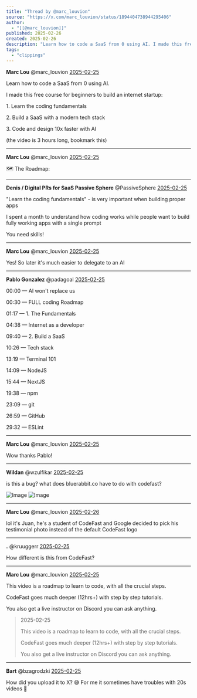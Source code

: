 ```yaml
---
title: "Thread by @marc_louvion"
source: "https://x.com/marc_louvion/status/1894404738944295406"
author:
  - "[[@marc_louvion]]"
published: 2025-02-26
created: 2025-02-26
description: "Learn how to code a SaaS from 0 using AI. I made this free course for beginners to build an internet startup: 1. Learn the coding fundamen"
tags:
  - "clippings"
---
```

**Marc Lou** @marc\_louvion [2025-02-25](https://x.com/marc_louvion/status/1894404738944295406)

Learn how to code a SaaS from 0 using AI.

I made this free course for beginners to build an internet startup:

1\. Learn the coding fundamentals

2\. Build a SaaS with a modern tech stack

3\. Code and design 10x faster with AI

(the video is 3 hours long, bookmark this)

---

**Marc Lou** @marc\_louvion [2025-02-25](https://x.com/marc_louvion/status/1894455082651193578)

🗺️ The Roadmap:

---

**Denis / Digital PRs for SaaS Passive Sphere** @PassiveSphere [2025-02-25](https://x.com/PassiveSphere/status/1894408703815651777)

"Learn the coding fundamentals" - is very important when building proper apps

I spent a month to understand how coding works while people want to build fully working apps with a single prompt

You need skills!

---

**Marc Lou** @marc\_louvion [2025-02-25](https://x.com/marc_louvion/status/1894455301476348290)

Yes! So later it's much easier to delegate to an AI

---

**Pablo Gonzalez** @padagoal [2025-02-25](https://x.com/padagoal/status/1894407459411804275)

00:00 — AI won't replace us

00:30 — FULL coding Roadmap

01:17 — 1. The Fundamentals

04:38 — Internet as a developer

09:40 — 2. Build a SaaS

10:26 — Tech stack

13:19 — Terminal 101

14:09 — NodeJS

15:44 — NextJS

19:38 — npm

23:09 — git

26:59 — GitHub

29:32 — ESLint

---

**Marc Lou** @marc\_louvion [2025-02-25](https://x.com/marc_louvion/status/1894454485734625605)

Wow thanks Pablo!

---

**Wildan** @wzulfikar [2025-02-25](https://x.com/wzulfikar/status/1894492936596779426)

is this a bug? what does bluerabbit​.co have to do with codefast?

![Image](https://pbs.twimg.com/media/GkqWtXIWIAA_zBj?format=png&name=large) ![Image](https://pbs.twimg.com/media/GkqWyROWcAACmtD?format=jpg&name=large)

---

**Marc Lou** @marc\_louvion [2025-02-26](https://x.com/marc_louvion/status/1894546357249348083)

lol it's Juan, he's a student of CodeFast and Google decided to pick his testimonial photo instead of the default CodeFast logo

---

**.** @kruuggerr [2025-02-25](https://x.com/kruuggerr/status/1894406064486916250)

How different is this from CodeFast?

---

**Marc Lou** @marc\_louvion [2025-02-25](https://x.com/marc_louvion/status/1894455548046970888)

This video is a roadmap to learn to code, with all the crucial steps.

CodeFast goes much deeper (12hrs+) with step by step tutorials.

You also get a live instructor on Discord you can ask anything.

> 2025-02-25
> 
> This video is a roadmap to learn to code, with all the crucial steps.
> 
> CodeFast goes much deeper (12hrs+) with step by step tutorials.
> 
> You also get a live instructor on Discord you can ask anything.

---

**Bart** @bzagrodzki [2025-02-25](https://x.com/bzagrodzki/status/1894428156968214725)

How did you upload it to X? 😅 For me it sometimes have troubles with 20s videos 😬